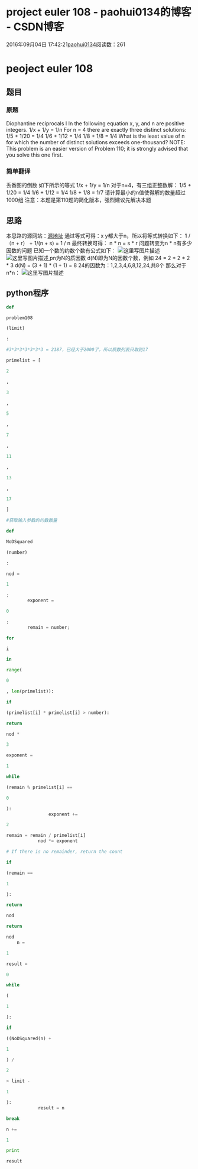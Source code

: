 
# project euler 108 - paohui0134的博客 - CSDN博客


2016年09月04日 17:42:21[paohui0134](https://me.csdn.net/paohui0134)阅读数：261


# peoject euler 108
## 题目
### 原题
Diophantine reciprocals I
In the following equation x, y, and n are positive integers.
1/x + 1/y = 1/n
For n = 4 there are exactly three distinct solutions:
1/5 + 1/20 = 1/4
1/6 + 1/12 = 1/4
1/8 + 1/8 = 1/4
What is the least value of n for which the number of distinct solutions exceeds one-thousand?
NOTE: This problem is an easier version of Problem 110; it is strongly advised that you solve this one first.
### 简单翻译
丢番图的倒数
如下所示的等式
1/x + 1/y = 1/n
对于n=4，有三组正整数解：
1/5 + 1/20 = 1/4
1/6 + 1/12 = 1/4
1/8 + 1/8 = 1/7
请计算最小的n值使得解的数量超过1000组
注意：本题是第110题的简化版本，强烈建议先解决本题
## 思路
本思路的源网站：[源地址](http://www.mathblog.dk/project-euler-108-diophantine-equation/)
通过等式可得：x y都大于n，所以将等式转换如下：
1 / （n + r） + 1/(n + s) = 1 / n
最终转换可得：
n * n = s * r
问题转变为n * n有多少因数的问题
已知一个数的约数个数有公式如下：
![这里写图片描述](https://img-blog.csdn.net/20160904170513547)[ ](https://img-blog.csdn.net/20160904170513547)
![这里写图片描述](https://img-blog.csdn.net/20160904170634392)[ ](https://img-blog.csdn.net/20160904170634392)
pn为N的质因数
d(N)即为N的因数个数，例如
24 = 2 * 2 * 2  *   3
d(N) = (3 + 1) * (1 + 1) = 8
24的因数为：1,2,3,4,6,8,12,24,共8个
那么对于n*n：
![这里写图片描述](https://img-blog.csdn.net/20160904170853176)
## python程序
```python
def
```
```python
problem108
```
```python
(limit)
```
```python
:
```
```python
#3*3*3*3*3*3*3 = 2187，已经大于2000了，所以质数列表只取到17
```
```python
primelist = [
```
```python
2
```
```python
,
```
```python
3
```
```python
,
```
```python
5
```
```python
,
```
```python
7
```
```python
,
```
```python
11
```
```python
,
```
```python
13
```
```python
,
```
```python
17
```
```python
]
```
```python
#获取输入参数的约数数量
```
```python
def
```
```python
NoDSquared
```
```python
(number)
```
```python
:
```
```python
nod =
```
```python
1
```
```python
;
        exponent =
```
```python
0
```
```python
;
        remain = number;
```
```python
for
```
```python
i
```
```python
in
```
```python
range(
```
```python
0
```
```python
, len(primelist)):
```
```python
if
```
```python
(primelist[i] * primelist[i] > number):
```
```python
return
```
```python
nod *
```
```python
3
```
```python
exponent =
```
```python
1
```
```python
while
```
```python
(remain % primelist[i] ==
```
```python
0
```
```python
):
                exponent +=
```
```python
2
```
```python
remain = remain / primelist[i]
            nod *= exponent
```
```python
# If there is no remainder, return the count
```
```python
if
```
```python
(remain ==
```
```python
1
```
```python
):
```
```python
return
```
```python
nod
```
```python
return
```
```python
nod
    n =
```
```python
1
```
```python
result =
```
```python
0
```
```python
while
```
```python
(
```
```python
1
```
```python
):
```
```python
if
```
```python
((NoDSquared(n) +
```
```python
1
```
```python
) /
```
```python
2
```
```python
> limit -
```
```python
1
```
```python
):
            result = n
```
```python
break
```
```python
n +=
```
```python
1
```
```python
print
```
```python
result
```

